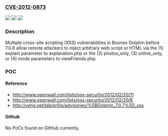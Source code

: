 ### [CVE-2012-0873](https://cve.mitre.org/cgi-bin/cvename.cgi?name=CVE-2012-0873)
![](https://img.shields.io/static/v1?label=Product&message=n%2Fa&color=blue)
![](https://img.shields.io/static/v1?label=Version&message=n%2Fa&color=blue)
![](https://img.shields.io/static/v1?label=Vulnerability&message=n%2Fa&color=brighgreen)

### Description

Multiple cross-site scripting (XSS) vulnerabilities in Boonex Dolphin before 7.0.8 allow remote attackers to inject arbitrary web script or HTML via the (1) explain parameter to explanation.php or the (2) photos_only, (3) online_only, or (4) mode parameters to viewFriends.php.

### POC

#### Reference
- http://www.openwall.com/lists/oss-security/2012/02/20/11
- http://www.openwall.com/lists/oss-security/2012/02/20/6
- http://yehg.net/lab/pr0js/advisories/%5BDolphin_7.0.7%5D_xss

#### Github
No PoCs found on GitHub currently.

